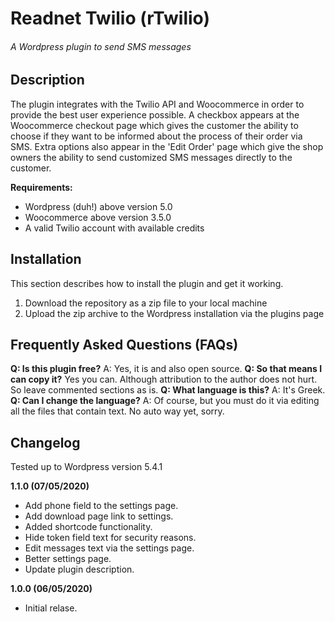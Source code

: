 # Readnet Twilio (rTwilio)
###### A Wordpress plugin to send SMS messages

## Description
The plugin integrates with the Twilio API and Woocommerce in order to provide the best user experience possible. A checkbox appears at the Woocommerce checkout page which gives the customer the ability to choose if they want to be informed about the process of their order via SMS.
Extra options also appear in the 'Edit Order' page which give the shop owners the ability to send customized SMS messages directly to the customer.

**Requirements:**
- Wordpress (duh!) above version 5.0
- Woocommerce above version 3.5.0
- A valid Twilio account with available credits

## Installation
This section describes how to install the plugin and get it working.
1. Download the repository as a zip file to your local machine
2. Upload the zip archive to the Wordpress installation via the plugins page

## Frequently Asked Questions (FAQs)
**Q: Is this plugin free?**
A: Yes, it is and also open source.
**Q: So that means I can copy it?**
Yes you can. Although attribution to the author does not hurt. So leave commented sections as is.
**Q: What language is this?**
A: It's Greek.
**Q: Can I change the language?**
A: Of course, but you must do it via editing all the files that contain text. No auto way yet, sorry.

## Changelog
Tested up to Wordpress version 5.4.1

**1.1.0 (07/05/2020)**
- Add phone field to the settings page.
- Add download page link to settings.
- Added shortcode functionality.
- Hide token field text for security reasons.
- Edit messages text via the settings page.
- Better settings page.
- Update plugin description.

**1.0.0 (06/05/2020)**
- Initial relase.